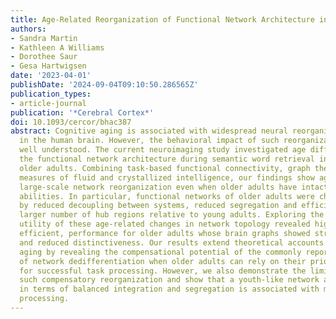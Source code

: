 ```yaml
---
title: Age-Related Reorganization of Functional Network Architecture in Semantic Cognition
authors:
- Sandra Martin
- Kathleen A Williams
- Dorothee Saur
- Gesa Hartwigsen
date: '2023-04-01'
publishDate: '2024-09-04T09:10:50.286565Z'
publication_types:
- article-journal
publication: '*Cerebral Cortex*'
doi: 10.1093/cercor/bhac387
abstract: Cognitive aging is associated with widespread neural reorganization processes
  in the human brain. However, the behavioral impact of such reorganization is not
  well understood. The current neuroimaging study investigated age differences in
  the functional network architecture during semantic word retrieval in young and
  older adults. Combining task-based functional connectivity, graph theory and cognitive
  measures of fluid and crystallized intelligence, our findings show age-accompanied
  large-scale network reorganization even when older adults have intact word retrieval
  abilities. In particular, functional networks of older adults were characterized
  by reduced decoupling between systems, reduced segregation and efficiency, and a
  larger number of hub regions relative to young adults. Exploring the predictive
  utility of these age-related changes in network topology revealed high, albeit less
  efficient, performance for older adults whose brain graphs showed stronger dedifferentiation
  and reduced distinctiveness. Our results extend theoretical accounts on neurocognitive
  aging by revealing the compensational potential of the commonly reported pattern
  of network dedifferentiation when older adults can rely on their prior knowledge
  for successful task processing. However, we also demonstrate the limitations of
  such compensatory reorganization and show that a youth-like network architecture
  in terms of balanced integration and segregation is associated with more economical
  processing.
---
```

